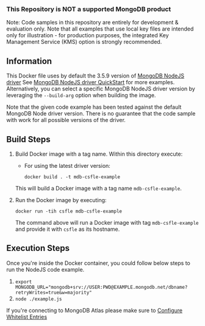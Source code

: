### This Repository is NOT a supported MongoDB product

Note: Code samples in this repository are entirely for development & evaluation only. Note that all examples that use local key files are intended only for illustration - for production purposes, the integrated Key Management Service (KMS) option is strongly recommended.


## Information

This Docker file uses by default the 3.5.9 version of [MongoDB NodeJS driver](https://mongodb.github.io/node-mongodb-native/3.5/)
See [MongoDB NodeJS driver QuickStart](https://mongodb.github.io/node-mongodb-native/3.5/quick-start/quick-start/) for more examples.
Alternatively, you can select a specific MongoDB NodeJS driver version by leveraging the `--build-arg` option when building the image.

Note that the given code example has been tested against the default MongoDB Node driver version. There is no guarantee that the code sample with work for all possible versions of the driver.

## Build Steps 

1. Build Docker image with a tag name. Within this directory execute: 
   * For using the latest driver version:
     ```
     docker build . -t mdb-csfle-example
     ```
   This will build a Docker image with a tag name `mdb-csfle-example`. 

2. Run the Docker image by executing:
   ```
   docker run -tih csfle mdb-csfle-example
   ```
   The command above will run a Docker image with tag `mdb-csfle-example` and provide it with `csfle` as its hostname. 

## Execution Steps

Once you're inside the Docker container, you could follow below steps to run the NodeJS code example. 

1. `export MONGODB_URL="mongodb+srv://USER:PWD@EXAMPLE.mongodb.net/dbname?retryWrites=true&w=majority"`
2. `node ./example.js`

If you're connecting to MongoDB Atlas please make sure to [Configure Whitelist Entries](https://docs.atlas.mongodb.com/security-whitelist/)

